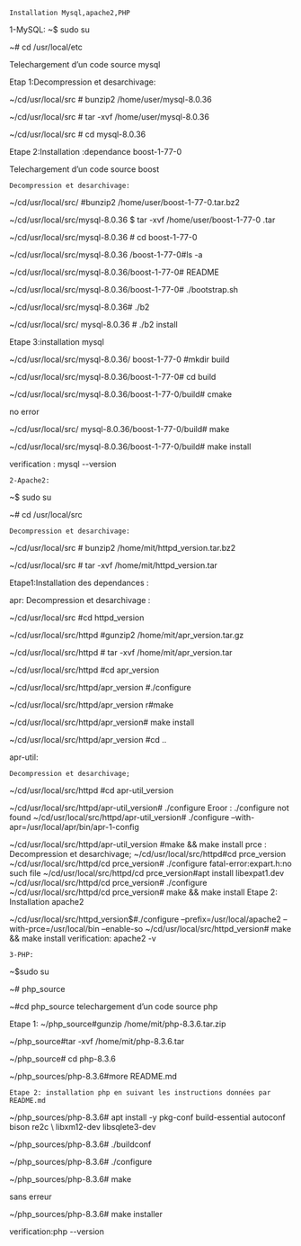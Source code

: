 	Installation Mysql,apache2,PHP

1-MySQL:
~$ sudo su      

~# cd /usr/local/etc

Telechargement d’un code source mysql

Etap 1:Decompression et desarchivage:

~/cd/usr/local/src # bunzip2 /home/user/mysql-8.0.36

~/cd/usr/local/src # tar -xvf /home/user/mysql-8.0.36

~/cd/usr/local/src # cd mysql-8.0.36

Etape 2:Installation :dependance boost-1-77-0

Telechargement d’un code source boost
	
 	Decompression et desarchivage:

~/cd/usr/local/src/ #bunzip2 /home/user/boost-1-77-0.tar.bz2

~/cd/usr/local/src/mysql-8.0.36 $ tar -xvf /home/user/boost-1-77-0 .tar

~/cd/usr/local/src/mysql-8.0.36 # cd boost-1-77-0

~/cd/usr/local/src/mysql-8.0.36 /boost-1-77-0#ls -a

~/cd/usr/local/src/mysql-8.0.36/boost-1-77-0# README

~/cd/usr/local/src/mysql-8.0.36/boost-1-77-0# ./bootstrap.sh

~/cd/usr/local/src/mysql-8.0.36# ./b2

~/cd/usr/local/src/ mysql-8.0.36 # ./b2 install

Etape 3:installation mysql 

~/cd/usr/local/src/mysql-8.0.36/ boost-1-77-0 #mkdir build

~/cd/usr/local/src/mysql-8.0.36/boost-1-77-0# cd build

~/cd/usr/local/src/mysql-8.0.36/boost-1-77-0/build# cmake
  
   no error

~/cd/usr/local/src/ mysql-8.0.36/boost-1-77-0/build# make

~/cd/usr/local/src/mysql-8.0.36/boost-1-77-0/build# make install

verification : mysql --version 



	2-Apache2:

~$ sudo su      

~# cd /usr/local/src
	
 	Decompression et desarchivage:

~/cd/usr/local/src # bunzip2 /home/mit/httpd_version.tar.bz2

~/cd/usr/local/src # tar -xvf /home/mit/httpd_version.tar

Etape1:Installation des dependances :

apr:
	Decompression et desarchivage :

~/cd/usr/local/src #cd httpd_version

~/cd/usr/local/src/httpd #gunzip2 /home/mit/apr_version.tar.gz

~/cd/usr/local/src/httpd # tar -xvf /home/mit/apr_version.tar

~/cd/usr/local/src/httpd #cd apr_version

~/cd/usr/local/src/httpd/apr_version #./configure

~/cd/usr/local/src/httpd/apr_version r#make

~/cd/usr/local/src/httpd/apr_version# make install

~/cd/usr/local/src/httpd/apr_version #cd ..

apr-util:

 	Decompression et desarchivage;

~/cd/usr/local/src/httpd #cd apr-util_version

~/cd/usr/local/src/httpd/apr-util_version# ./configure
	Eroor : ./configure not found
~/cd/usr/local/src/httpd/apr-util_version# ./configure –with-apr=/usr/local/apr/bin/apr-1-config

~/cd/usr/local/src/httpd/apr-util_version #make && make install
	prce :
	Decompression et desarchivage;
~/cd/usr/local/src/httpd#cd prce_version
~/cd/usr/local/src/httpd/cd prce_version# ./configure
       fatal-error:expart.h:no such file
~/cd/usr/local/src/httpd/cd prce_version#apt install libexpat1.dev
~/cd/usr/local/src/httpd/cd prce_version# ./configure
~/cd/usr/local/src/httpd/cd prce_version# make && make install
	Etape 2: Installation apache2

~/cd/usr/local/src/httpd_version$#./configure –prefix=/usr/local/apache2 –with-prce=/usr/local/bin –enable-so
~/cd/usr/local/src/httpd_version# make && make install
verification: apache2 -v

	3-PHP:

~$sudo su

~# php_source

~#cd php_source
	telechargement d’un code source php

 Etape 1:
~/php_source#gunzip /home/mit/php-8.3.6.tar.zip

~/php_source#tar -xvf /home/mit/php-8.3.6.tar

~/php_source# cd php-8.3.6

~/php_sources/php-8.3.6#more README.md

 	Etape 2: installation php en suivant les instructions données par README.md
~/php_sources/php-8.3.6# apt install -y pkg-conf build-essential autoconf bison re2c \ libxm12-dev libsqlete3-dev

~/php_sources/php-8.3.6# ./buildconf

~/php_sources/php-8.3.6# ./configure

~/php_sources/php-8.3.6#  make 

sans erreur

~/php_sources/php-8.3.6#  make installer

verification:php --version



